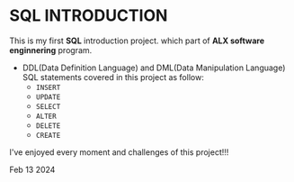 <h1 style="aline: center">SQL INTRODUCTION</h1>

This is my first <b>SQL</b> introduction project. which part of <b>ALX software enginnering</b> program.
* DDL(Data Definition Language) and DML(Data Manipulation Language) SQL statements covered in this project as follow:
    * `INSERT`
    * `UPDATE`
    * `SELECT`
    * `ALTER`
    * `DELETE`
    * `CREATE`

I've enjoyed every moment and challenges of this project!!!

Feb 13 2024